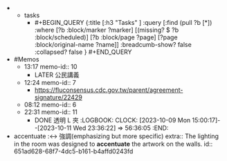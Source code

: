 -
	- tasks
		- #+BEGIN_QUERY
		  {:title [:h3 "Tasks" ]
		  :query [:find (pull ?b [*])
		  :where
		    [?b :block/marker ?marker]
		    [(missing? $ ?b :block/scheduled)]
		    [?b :block/page ?page]
		    [?page :block/original-name ?name]]
		  :breadcumb-show? false
		  :collapsed? false
		  }
		  #+END_QUERY
- #Memos
	- 13:17
	  memo-id:: 10
		- LATER  公民講義
	- 12:24
	  memo-id:: 7
		- https://fluconsensus.cdc.gov.tw/parent/agreement-signature/22429
	- 08:12
	  memo-id:: 6
	- 22:31
	  memo-id:: 11
		- DONE  透明 L 夾 
		  :LOGBOOK:
		  CLOCK: [2023-10-09 Mon 15:00:17]--[2023-10-11 Wed 23:36:22] =>  56:36:05
		  :END:
- accentuate :<-> 強調(emphasizing but more specific)
  extra:: The lighting in the room was designed to **accentuate** the artwork on the walls.
  id:: 651ad628-68f7-4dc5-b161-b4affd0243fd